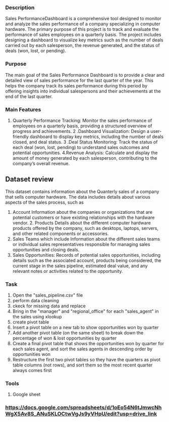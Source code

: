 ### Description
Sales PerformanceDashboard is a comprehensive tool designed to monitor and analyze the sales performance of a company specializing in computer hardware. The primary purpose of this project is to track and evaluate the performance of sales employees on a quarterly basis. The project includes designing a dashboard to visualize key metrics such as the number of deals carried out by each salesperson, the revenue generated, and the status of deals (won, lost, or pending).




### Purpose
The main goal of the Sales  Performance Dashboard is to provide a clear and detailed view of sales performance for the last quarter of the year. This helps the company track its sales performance during this period by offering insights into individual salespersons and their achievements at the end of the last quarter.


### Main Features
1. Quarterly Performance Tracking: Monitor the sales performance of employees on a quarterly basis, providing a structured overview of progress and achievements.
2 .Dashboard Visualization: Design a user-friendly dashboard to display key metrics, including the number of deals closed, and deal status.
3 .Deal Status Monitoring: Track the status of each deal (won, lost, pending) to understand sales outcomes and potential opportunities.
4.Revenue Analysis: Calculate and display the amount of money generated by each salesperson, contributing to the company’s overall revenue.

## Dataset  review
This dataset contains information about the  Quanterly  sales  of a 
company that sells computer hardware. The data includes details about various aspects of the sales process, such as
1. Account Information about the companies or organizations that are potential customers or have existing relationships with the hardware vendor. 2. Products Details about the different computer hardware products offered by the company, such as desktops, laptops, servers, and other related components or accessories.
3. Sales Teams which include Information about the different sales teams or individual sales representatives responsible for managing sales opportunities and closing deals.
4. Sales Opportunities: Records of potential sales opportunities, including details such as the associated account, products being considered, the current stage in the sales pipeline, estimated deal value, and any relevant notes or activities related to the opportunity.


### Task
1. Open the "sales_pipeline.csv" file
2. perform data cleaning
4. ckeck for missing data  and replace
5. Bring in the "manager" and "regional_office" for each "sales_agent" in the sales using xlookup
6. create pivot table
7. Insert a pivot table on a new tab to show opportunities won by quarter
8. Add another pivot table (on the same sheet) to break down the percentage of won & lost opportunities by quarter
9. Create a final pivot table that shows the opportunities won by quarter for each sales agent, and sort the sales agents in descending order by opportunities won
10. Restructure the first two pivot tables so they have the quarters as pivot table columns (not rows), and sort them so the most recent quarter always comes first

### Tools
1. Google sheet

### https://docs.google.com/spreadsheets/d/1oEo54N6tJmwcNhWgX5Av8S_ANuSKLOCtwVgJs9yVHpU/edit?usp=drive_link


